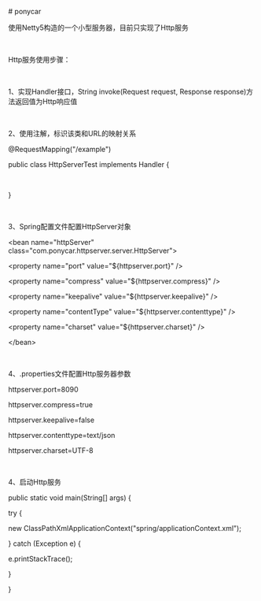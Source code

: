 <p># ponycar</p>
<p>使用Netty5构造的一个小型服务器，目前只实现了Http服务</p>
<p>&nbsp;</p>
<p>Http服务使用步骤：</p>
<p>&nbsp;</p>
<p>1、实现Handler接口，String invoke(Request request, Response response)方法返回值为Http响应值</p>
<p>&nbsp;</p>
<p>2、使用注解，标识该类和URL的映射关系</p>
<p>@RequestMapping("/example")</p>
<p>public class HttpServerTest implements Handler {</p>
<p>&nbsp;</p>
<p>}</p>
<p>&nbsp;</p>
<p>3、Spring配置文件配置HttpServer对象</p>
<p>&lt;bean name="httpServer" class="com.ponycar.httpserver.server.HttpServer"&gt;</p>
<p>&lt;property name="port" value="${httpserver.port}" /&gt;</p>
<p>&lt;property name="compress" value="${httpserver.compress}" /&gt;</p>
<p>&lt;property name="keepalive" value="${httpserver.keepalive}" /&gt;</p>
<p>&lt;property name="contentType" value="${httpserver.contenttype}" /&gt;</p>
<p>&lt;property name="charset" value="${httpserver.charset}" /&gt;</p>
<p>&lt;/bean&gt;</p>
<p>&nbsp;</p>
<p>4、.properties文件配置Http服务器参数</p>
<p>httpserver.port=8090</p>
<p>httpserver.compress=true</p>
<p>httpserver.keepalive=false</p>
<p>httpserver.contenttype=text/json</p>
<p>httpserver.charset=UTF-8</p>
<p>&nbsp;</p>
<p>4、启动Http服务</p>
<p>public static void main(String[] args) {</p>
<p>try {</p>
<p>new ClassPathXmlApplicationContext("spring/applicationContext.xml");</p>
<p>} catch (Exception e) {</p>
<p>e.printStackTrace();</p>
<p>}</p>
<p>}</p>
<p>&nbsp;</p>
<p>&nbsp;</p>
<p>&nbsp;</p>